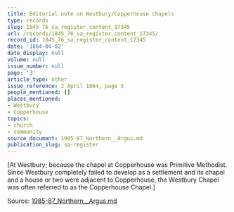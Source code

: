 ```yaml
---
title: Editorial note on Westbury/Copperhouse chapels
type: records
slug: 1845_76_sa_register_content_17345
url: /records/1845_76_sa_register_content_17345/
record_id: 1845_76_sa_register_content_17345
date: '1864-04-02'
date_display: null
volume: null
issue_number: null
page: '3'
article_type: other
issue_reference: 2 April 1864, page 3
people_mentioned: []
places_mentioned:
- Westbury
- Copperhouse
topics:
- church
- community
source_document: 1985-87_Northern__Argus.md
publication_slug: sa-register
---
```


[At Westbury; because the chapel at Copperhouse was Primitive Methodist.  Since Westbury completely failed to develop as a settlement and its chapel and a house or two were adjacent to Copperhouse, the Westbury Chapel was often referred to as the Copperhouse Chapel.]

Source: [1985-87_Northern__Argus.md](/downloads/markdown/1985-87_Northern__Argus.md)
